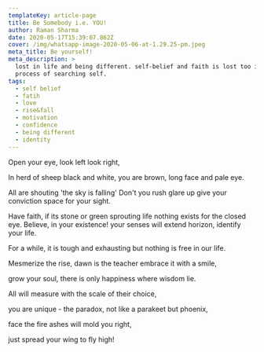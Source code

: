 ```yaml
---
templateKey: article-page
title: Be Somebody i.e. YOU!
author: Raman Sharma
date: 2020-05-17T15:39:07.862Z
cover: /img/whatsapp-image-2020-05-06-at-1.29.25-pm.jpeg
meta_title: Be yourself!
meta_description: >
  lost in life and being different. self-belief and faith is lost too in the
  process of searching self.
tags:
  - self belief
  - fatih
  - love
  - rise&fall
  - motivation
  - confidence
  - being different
  - identity
---
```

Open your eye, look left look right,

In herd of sheep black and white, you are brown, long face and pale eye.

All are shouting 'the sky is falling'  Don't you rush glare up give your conviction  space for your sight.

Have faith, if its stone or green sprouting life nothing exists for the closed eye. Believe, in your existence! your senses will extend 
horizon,  identify your life.

 For a while,  it is tough and exhausting but nothing is free in our life.

Mesmerize the rise, dawn is the teacher embrace it with a smile, 

grow your soul, there is only happiness where wisdom lie.

All will measure with the scale of their choice,

 you are unique - the paradox, not like a parakeet but phoenix,

 face the fire ashes will mold you right,

 just spread your wing to fly high!
